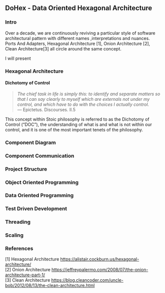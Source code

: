 ## DoHex - Data Oriented Hexagonal Architecture 

### Intro

Over a decade, we are continuously reviving a particular style of software architectural pattern with different names ,interpretations and nuances. Ports And Adapters, Hexagonal Architecture [1], Onion Architecture [2], Clean Architecture[3] all circle around the same concept.  

I will present  
 
### Hexagonal Architecture

#### Dichotomy of Control

> *The chief task in life is simply this: to identify and separate matters so that I can say clearly to myself which are externals not under my control, and which have to do with the choices I actually control.*  
> — Epictetus. Discourses. II.5  

This concept within Stoic philosophy is referred to as the Dichotomy of Control (“DOC”), the understanding of what is and what is not within our control, and it is one of the most important tenets of the philosophy. 

### Component Diagram 

### Component Communication

### Project Structure

### Object Oriented Programming

### Data Oriented Programming

### Test Driven Development

### Threading

### Scaling

### References
[1] Hexagonal Architecture https://alistair.cockburn.us/hexagonal-architecture/  
[2] Onion Architecture https://jeffreypalermo.com/2008/07/the-onion-architecture-part-1/  
[3] Clean Architecture https://blog.cleancoder.com/uncle-bob/2012/08/13/the-clean-architecture.html  
<!--stackedit_data:
eyJoaXN0b3J5IjpbMjExMDcxNzgzNCw2NjY3NDM5NDgsMzM3MT
M5NDc1LDUxNjU4Mzk4MiwtMTg3NTM3ODk3MCw3MzU3NjU3MzQs
LTE1MzYxMDU4ODIsMTA3NjM5MDQ5OSwtMTAxMDQ0MjE1OSw2OD
kxOTI3MjQsLTg1MjA5NTMwNCw3MDk5ODYyMjYsMzI2NDE4MTEs
LTcyODg1MzEwMSwtMzgwMTQyODUxXX0=
-->